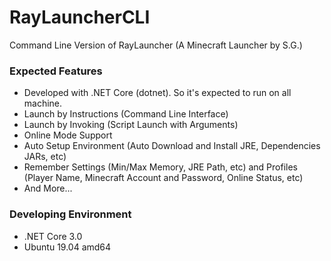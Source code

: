 # RayLauncherCLI
Command Line Version of RayLauncher (A Minecraft Launcher by S.G.)

### Expected Features
* Developed with .NET Core (dotnet). So it's expected to run on all machine.
* Launch by Instructions (Command Line Interface)
* Launch by Invoking (Script Launch with Arguments)
* Online Mode Support
* Auto Setup Environment (Auto Download and Install JRE, Dependencies JARs, etc)
* Remember Settings (Min/Max Memory, JRE Path, etc) and Profiles (Player Name, Minecraft Account and Password, Online Status, etc)
* And More...

### Developing Environment
* .NET Core 3.0
* Ubuntu 19.04 amd64
